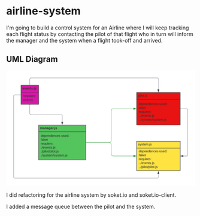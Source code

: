 # airline-system

I'm going to build a control system for an Airline where I will keep tracking each flight status by contacting the pilot of that flight who in turn will inform the manager and the system when a flight took-off and arrived.

## UML Diagram

![UML](./src/asset/UML%20diagram%20for%20EDP.png)

I did refactoring for the airline system by soket.io and soket.io-client.

I added a message queue between the pilot and the system.
